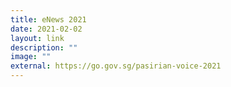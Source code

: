 ```yaml
---
title: eNews 2021
date: 2021-02-02
layout: link
description: ""
image: ""
external: https://go.gov.sg/pasirian-voice-2021
---
```




